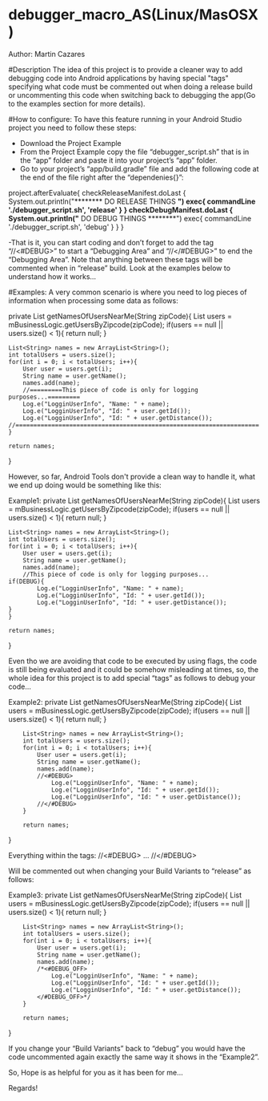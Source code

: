 # debugger_macro_AS(Linux/MasOSX)
Author: Martin Cazares

#Description
The idea of this project is to provide a cleaner way to add debugging code into Android applications by having
special "tags" specifying what code must be commented out when doing a release build or uncommenting this code when switching back to debugging the app(Go to the examples section for more details).

#How to configure:
To have this feature running in your Android Studio project you need to follow these steps:
- Download the Project Example
- From the Project Example copy the file “debugger_script.sh” that is in the “app” folder and paste it into your project’s “app” folder.
- Go to your project’s “app/build.gradle” file and add the following code at the end of the file right after the “dependenies{}”:

project.afterEvaluate{
    checkReleaseManifest.doLast {
        System.out.println("******** DO RELEASE THINGS ********")
        exec{
            commandLine './debugger_script.sh', 'release'
        }
    }
    checkDebugManifest.doLast {
        System.out.println("******** DO DEBUG THINGS ********")
        exec{
            commandLine './debugger_script.sh', 'debug'
        }
    }
}

-That is it, you can start coding and don’t forget to add the tag “//<#DEBUG>” to start a “Debugging Area” and “//</#DEBUG>” to end the “Debugging Area”. Note that anything between these tags will be commented when in “release” build. Look at the examples below to understand how it works…


#Examples:
A very common scenario is where you need to log pieces of information when processing some data as follows:

private List<String> getNamesOfUsersNearMe(String zipCode){
    List<User> users = mBusinessLogic.getUsersByZipcode(zipCode);
    if(users == null || users.size() < 1){
        return null;
    }

    List<String> names = new ArrayList<String>();
    int totalUsers = users.size();
    for(int i = 0; i < totalUsers; i++){
        User user = users.get(i);
        String name = user.getName();
        names.add(name);
        //=========This piece of code is only for logging purposes...=========
        Log.e("LogginUserInfo", "Name: " + name);
        Log.e("LogginUserInfo", "Id: " + user.getId());
        Log.e("LogginUserInfo", "Id: " + user.getDistance());
	//====================================================================
    }

    return names;
}

However, so far, Android Tools don't provide a clean way to handle it, what we end up doing would be something like this:

Example1:
private List<String> getNamesOfUsersNearMe(String zipCode){
    List<User> users = mBusinessLogic.getUsersByZipcode(zipCode);
    if(users == null || users.size() < 1){
        return null;
    }

    List<String> names = new ArrayList<String>();
    int totalUsers = users.size();
    for(int i = 0; i < totalUsers; i++){
        User user = users.get(i);
        String name = user.getName();
        names.add(name);
        //This piece of code is only for logging purposes...
	if(DEBUG){
	        Log.e("LogginUserInfo", "Name: " + name);
       	 	Log.e("LogginUserInfo", "Id: " + user.getId());
       	 	Log.e("LogginUserInfo", "Id: " + user.getDistance());
	}
    }

    return names;
}

Even tho we are avoiding that code to be executed by using flags, the code is still being evaluated and it could be somehow misleading at times, so, the whole idea for this project is to add special “tags” as follows to debug your code…

Example2:
private List<String> getNamesOfUsersNearMe(String zipCode){
        List<User> users = mBusinessLogic.getUsersByZipcode(zipCode);
        if(users == null || users.size() < 1){
            return null;
        }

        List<String> names = new ArrayList<String>();
        int totalUsers = users.size();
        for(int i = 0; i < totalUsers; i++){
            User user = users.get(i);
            String name = user.getName();
            names.add(name);
            //<#DEBUG>
                Log.e("LogginUserInfo", "Name: " + name);
                Log.e("LogginUserInfo", "Id: " + user.getId());
                Log.e("LogginUserInfo", "Id: " + user.getDistance());
            //</#DEBUG>
        }

        return names;
}

Everything within the tags:
//<#DEBUG>
…
//</#DEBUG>

Will be commented out when changing your Build Variants to “release” as follows:

Example3:
private List<String> getNamesOfUsersNearMe(String zipCode){
        List<User> users = mBusinessLogic.getUsersByZipcode(zipCode);
        if(users == null || users.size() < 1){
            return null;
        }

        List<String> names = new ArrayList<String>();
        int totalUsers = users.size();
        for(int i = 0; i < totalUsers; i++){
            User user = users.get(i);
            String name = user.getName();
            names.add(name);
            /*<#DEBUG_OFF>
                Log.e("LogginUserInfo", "Name: " + name);
                Log.e("LogginUserInfo", "Id: " + user.getId());
                Log.e("LogginUserInfo", "Id: " + user.getDistance());
            </#DEBUG_OFF>*/
        }

        return names;
}

If you change your “Build Variants” back to “debug” you would have the code uncommented again exactly the same way it shows in the “Example2”.


So, Hope is as helpful for you as it has been for me…

Regards!